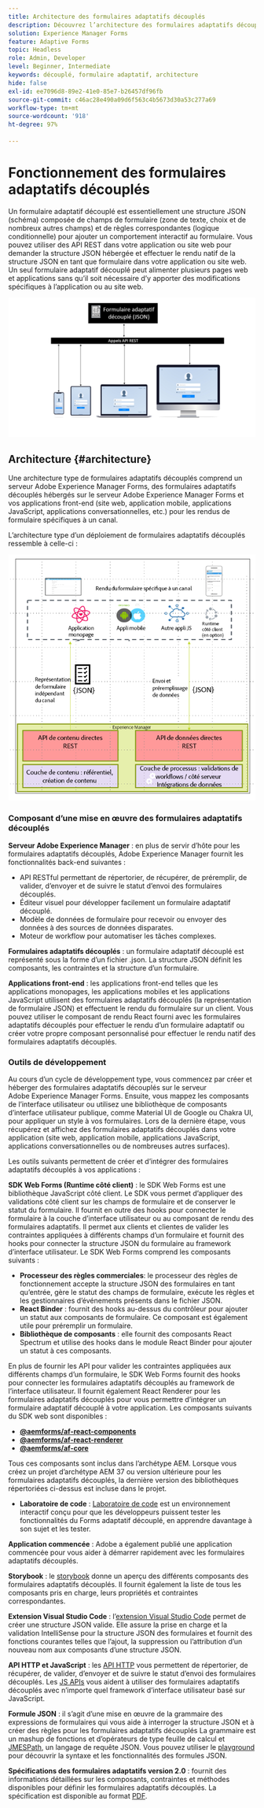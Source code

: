```yaml
---
title: Architecture des formulaires adaptatifs découplés
description: Découvrez l’architecture des formulaires adaptatifs découplés d’AEM Forms et commencez à créer rapidement des formulaires pour diverses plateformes. Cet article décrit le fonctionnement des formulaires adaptatifs découplés et leur intégration à différentes applications afin de simplifier le processus de création de formulaires.
solution: Experience Manager Forms
feature: Adaptive Forms
topic: Headless
role: Admin, Developer
level: Beginner, Intermediate
keywords: découplé, formulaire adaptatif, architecture
hide: false
exl-id: ee7096d8-89e2-41e0-85e7-b26457df96fb
source-git-commit: c46ac28e490a09d6f563c4b5673d30a53c277a69
workflow-type: tm+mt
source-wordcount: '918'
ht-degree: 97%

---
```



# Fonctionnement des formulaires adaptatifs découplés

Un formulaire adaptatif découplé est essentiellement une structure JSON (schéma) composée de champs de formulaire (zone de texte, choix et de nombreux autres champs) et de règles correspondantes (logique conditionnelle) pour ajouter un comportement interactif au formulaire. Vous pouvez utiliser des API REST dans votre application ou site web pour demander la structure JSON hébergée et effectuer le rendu natif de la structure JSON en tant que formulaire dans votre application ou site web. Un seul formulaire adaptatif découplé peut alimenter plusieurs pages web et applications sans qu’il soit nécessaire d’y apporter des modifications spécifiques à l’application ou au site web.

![Fonctionnement des formulaires adaptatifs découplés](/help/assets/how-headless-adaprive-forms-work.png)

## Architecture {#architecture}

Une architecture type de formulaires adaptatifs découplés comprend un serveur Adobe Experience Manager Forms, des formulaires adaptatifs découplés hébergés sur le serveur Adobe Experience Manager Forms et vos applications front-end (site web, application mobile, applications JavaScript, applications conversationnelles, etc.) pour les rendus de formulaire spécifiques à un canal.

L’architecture type d’un déploiement de formulaires adaptatifs découplés ressemble à celle-ci :

![Architecture](/help/assets/headless-af-architecture.png)

<!-- 

You can use the React renderer component shipped with Headless adaptive forms to render an Adaptive Form or build your own custom component to natively render a Headless Form in a website or an application or use any UI framework or programming language to build your own components to render your forms.

A typical Headless adaptive forms architecture constitutes an Adobe Experience Manager Server, JSON structure of forms, various frontend apps for channel-specific form renditions.

![Architecture](/help/assets/headless-af-architecture.png) -->

### Composant d’une mise en œuvre des formulaires adaptatifs découplés

**Serveur Adobe Experience Manager** : en plus de servir d’hôte pour les formulaires adaptatifs découplés, Adobe Experience Manager fournit les fonctionnalités back-end suivantes :

* API RESTful permettant de répertorier, de récupérer, de préremplir, de valider, d’envoyer et de suivre le statut d’envoi des formulaires découplés.
* Éditeur visuel pour développer facilement un formulaire adaptatif découplé.
* Modèle de données de formulaire pour recevoir ou envoyer des données à des sources de données disparates.
* Moteur de workflow pour automatiser les tâches complexes.

**Formulaires adaptatifs découplés** : un formulaire adaptatif découplé est représenté sous la forme d’un fichier .json. La structure JSON définit les composants, les contraintes et la structure d’un formulaire.

**Applications front-end** : les applications front-end telles que les applications monopages, les applications mobiles et les applications JavaScript utilisent des formulaires adaptatifs découplés (la représentation de formulaire JSON) et effectuent le rendu du formulaire sur un client. Vous pouvez utiliser le composant de rendu React fourni avec les formulaires adaptatifs découplés pour effectuer le rendu d’un formulaire adaptatif ou créer votre propre composant personnalisé pour effectuer le rendu natif des formulaires adaptatifs découplés.

<!-- ### Understanding Headless adaptive forms definition -->



### Outils de développement

Au cours d’un cycle de développement type, vous commencez par créer et héberger des formulaires adaptatifs découplés sur le serveur Adobe Experience Manager Forms. Ensuite, vous mappez les composants de l’interface utilisateur ou utilisez une bibliothèque de composants d’interface utilisateur publique, comme Material UI de Google ou Chakra UI, pour appliquer un style à vos formulaires. Lors de la dernière étape, vous récupérez et affichez des formulaires adaptatifs découplés dans votre application (site web, application mobile, applications JavaScript, applications conversationnelles ou de nombreuses autres surfaces).

Les outils suivants permettent de créer et d’intégrer des formulaires adaptatifs découplés à vos applications :

**SDK Web Forms (Runtime côté client)** : le SDK Web Forms est une bibliothèque JavaScript côté client. Le SDK vous permet d’appliquer des validations côté client sur les champs de formulaire et de conserver le statut du formulaire. Il fournit en outre des hooks pour connecter le formulaire à la couche d’interface utilisateur ou au composant de rendu des formulaires adaptatifs. Il permet aux clients et clientes de valider les contraintes appliquées à différents champs d’un formulaire et fournit des hooks pour connecter la structure JSON du formulaire au framework d’interface utilisateur. Le SDK Web Forms comprend les composants suivants :

* **Processeur des règles commerciales**: le processeur des règles de fonctionnement accepte la structure JSON des formulaires en tant qu’entrée, gère le statut des champs de formulaire, exécute les règles et les gestionnaires d’événements présents dans le fichier JSON.
* **React Binder** : fournit des hooks au-dessus du contrôleur pour ajouter un statut aux composants de formulaire. Ce composant est également utile pour préremplir un formulaire.
* **Bibliothèque de composants** : elle fournit des composants React Spectrum et utilise des hooks dans le module React Binder pour ajouter un statut à ces composants.

En plus de fournir les API pour valider les contraintes appliquées aux différents champs d’un formulaire, le SDK Web Forms fournit des hooks pour connecter les formulaires adaptatifs découplés au framework de l’interface utilisateur. Il fournit également React Renderer pour les formulaires adaptatifs découplés pour vous permettre d’intégrer un formulaire adaptatif découplé à votre application. Les composants suivants du SDK web sont disponibles :

* **[@aemforms/af-react-components](https://www.npmjs.com/package/@aemforms/af-react-components)**
* **[@aemforms/af-react-renderer](https://www.npmjs.com/package/@aemforms/af-react-renderer)**
* **[@aemforms/af-core](https://www.npmjs.com/package/@aemforms/af-core)**

Tous ces composants sont inclus dans l’archétype AEM. Lorsque vous créez un projet d’archétype AEM 37 ou version ultérieure pour les formulaires adaptatifs découplés, la dernière version des bibliothèques répertoriées ci-dessus est incluse dans le projet.

* **Laboratoire de code** : [Laboratoire de code](https://experienceleague.adobe.com/landing/aem-headless-forms/developer/code.html?lang=en) est un environnement interactif conçu pour que les développeurs puissent tester les fonctionnalités du Forms adaptatif découplé, en apprendre davantage à son sujet et les tester.

**Application commencée** : Adobe a également publié une application commencée pour vous aider à démarrer rapidement avec les formulaires adaptatifs découplés.

<!-- **View Library (UI Layer)**: A custom form application built in a front-end language. You can use react, Angular, Flutter, NPM, Vue.js, Ionic, BootStrap, or any other language to built front end. You can also use the Headless adaptive forms Super Component, provided out-of-the-box, inside a react application to render a Headless adaptive form. Headless adaptive forms super component makes use of OOTB react spectrum -based form components to render the Headless adaptive form. 

Core-Components: It enables use to render an Adaptive Form using JSON structure. It uses rule grammar to help create dynamic field interactions. The rule grammar is based on [JSON formula](http://github.com/adobe/json-formula/). You can develop your own renderer or embed the React based Adaptive Forms renderer, provided OOTB, in your front-end app to render the form. -->

**Storybook** : le [storybook](https://opensource.adobe.com/aem-forms-af-runtime/storybook/) donne un aperçu des différents composants des formulaires adaptatifs découplés. Il fournit également la liste de tous les composants pris en charge, leurs propriétés et contraintes correspondantes.

**Extension Visual Studio Code** : l’[extension Visual Studio Code](visual-studio-code-extension-for-headless-adaptive-forms.md) permet de créer une structure JSON valide. Elle assure la prise en charge et la validation IntelliSense pour la structure JSON des formulaires et fournit des fonctions courantes telles que l’ajout, la suppression ou l’attribution d’un nouveau nom aux composants d’une structure JSON.

**API HTTP et JavaScript** : les [API HTTP](https://opensource.adobe.com/aem-forms-af-runtime/api/) vous permettent de répertorier, de récupérer, de valider, d’envoyer et de suivre le statut d’envoi des formulaires découplés. Les [JS APIs](https://opensource.adobe.com/aem-forms-af-runtime/jsdocs/) vous aident à utiliser des formulaires adaptatifs découplés avec n’importe quel framework d’interface utilisateur basé sur JavaScript.

**Formule JSON** : il s’agit d’une mise en œuvre de la grammaire des expressions de formulaires qui vous aide à interroger la structure JSON et à créer des règles pour les formulaires adaptatifs découplés La grammaire est un mashup de fonctions et d’opérateurs de type feuille de calcul et [JMESPath](https://jmespath.org/), un langage de requête JSON. Vous pouvez utiliser le [playground](https://opensource.adobe.com/json-formula/dist/index.html) pour découvrir la syntaxe et les fonctionnalités des formules JSON.

**Spécifications des formulaires adaptatifs version 2.0** : fournit des informations détaillées sur les composants, contraintes et méthodes disponibles pour définir les formulaires adaptatifs découplés. La spécification est disponible au format [PDF](/help/assets/headless-adaptive-forms-specification.pdf).

